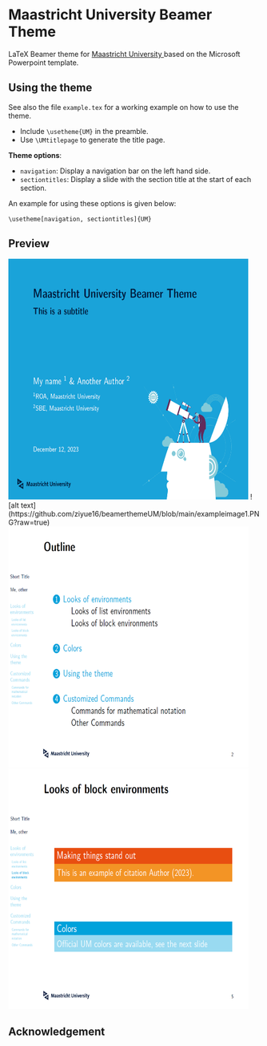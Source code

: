 # Maastricht University Beamer Theme

LaTeX Beamer theme for [Maastricht University ](https://www.maastrichtuniversity.nl/nl) based on the Microsoft Powerpoint template.


## Using the theme

See also the file `example.tex` for a working example on how to use the theme.

- Include `\usetheme{UM}` in the preamble.
- Use `\UMtitlepage` to generate the title page.

**Theme options**:

- `navigation`: Display a navigation bar on the left hand side.
- `sectiontitles`: Display a slide with the section title at the start of each section.

An example for using these options is given below:
```
\usetheme[navigation, sectiontitles]{UM}
```

## Preview
<img src="exampleimage1.PNG" height="480" width="480">
![alt text](https://github.com/ziyue16/beamerthemeUM/blob/main/exampleimage1.PNG?raw=true)

<img src="https://raw.githubusercontent.com/ziyue16/beamerthemeUM/main/exampleimage2.PNG" height="480" width="480">
<img src="https://raw.githubusercontent.com/ziyue16/beamerthemeUM/main/exampleimage3.PNG" height="480" width="480">

## Acknowledgement
